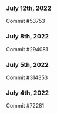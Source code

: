 ### July 12th, 2022

Commit #53753

### July 8th, 2022

Commit #294081

### July 5th, 2022

Commit #314353


### July 4th, 2022

Commit #72281
